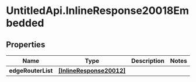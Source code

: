 # UntitledApi.InlineResponse20018Embedded

## Properties

Name | Type | Description | Notes
------------ | ------------- | ------------- | -------------
**edgeRouterList** | [**[InlineResponse20012]**](InlineResponse20012.md) |  | 


